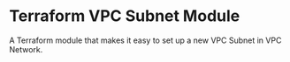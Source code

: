 # Terraform VPC Subnet Module
A Terraform module that makes it easy to set up a new VPC Subnet in VPC Network.

